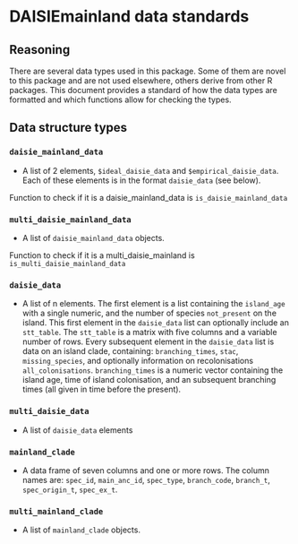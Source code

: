 # DAISIEmainland data standards

## Reasoning

There are several data types used in this package. Some of them are novel to
this package and are not used elsewhere, others derive from other R packages.
This document provides a standard of how the data types are formatted and which
functions allow for checking the types.

## Data structure types

### `daisie_mainland_data`

* A list of 2 elements, `$ideal_daisie_data` and `$empirical_daisie_data`.
Each of these elements is in the format `daisie_data` (see below).

Function to check if it is a daisie_mainland_data is `is_daisie_mainland_data`

### `multi_daisie_mainland_data`

* A list of `daisie_mainland_data` objects.

Function to check if it is a multi_daisie_mainland is
`is_multi_daisie_mainland_data`

### `daisie_data`

* A list of n elements. The first element is a list containing the `island_age`
with a single numeric, and the number of species `not_present` on the island.
This first element in the `daisie_data` list can optionally include an
`stt_table`. The `stt_table` is a matrix with five columns and a variable number
of rows. Every subsequent element in the `daisie_data` list is data on an island
clade, containing: `branching_times`, `stac`, `missing_species`, and optionally
information on recolonisations `all_colonisations`. `branching_times` is a
numeric vector containing the island age, time of island colonisation, and an
subsequent branching times (all given in time before the present).

### `multi_daisie_data`

* A list of `daisie_data` elements

### `mainland_clade`

* A data frame of seven columns and one or more rows. The column names are:
  `spec_id`, `main_anc_id`, `spec_type`, `branch_code`, `branch_t`,
`spec_origin_t`, `spec_ex_t`.

### `multi_mainland_clade`

* A list of `mainland_clade` objects.

